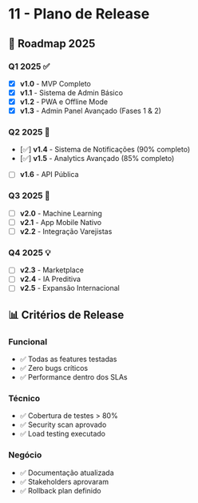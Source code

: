 # 11 - Plano de Release

## 🚀 Roadmap 2025

### Q1 2025 ✅
- [x] **v1.0** - MVP Completo
- [x] **v1.1** - Sistema de Admin Básico
- [x] **v1.2** - PWA e Offline Mode
- [x] **v1.3** - Admin Panel Avançado (Fases 1 & 2)

### Q2 2025 🔄
- [✅] **v1.4** - Sistema de Notificações (90% completo)
- [✅] **v1.5** - Analytics Avançado (85% completo)
- [ ] **v1.6** - API Pública

### Q3 2025 📝
- [ ] **v2.0** - Machine Learning
- [ ] **v2.1** - App Mobile Nativo
- [ ] **v2.2** - Integração Varejistas

### Q4 2025 💡
- [ ] **v2.3** - Marketplace
- [ ] **v2.4** - IA Preditiva
- [ ] **v2.5** - Expansão Internacional

## 📊 Critérios de Release

### Funcional
- ✅ Todas as features testadas
- ✅ Zero bugs críticos
- ✅ Performance dentro dos SLAs

### Técnico  
- ✅ Cobertura de testes > 80%
- ✅ Security scan aprovado
- ✅ Load testing executado

### Negócio
- ✅ Documentação atualizada
- ✅ Stakeholders aprovaram
- ✅ Rollback plan definido